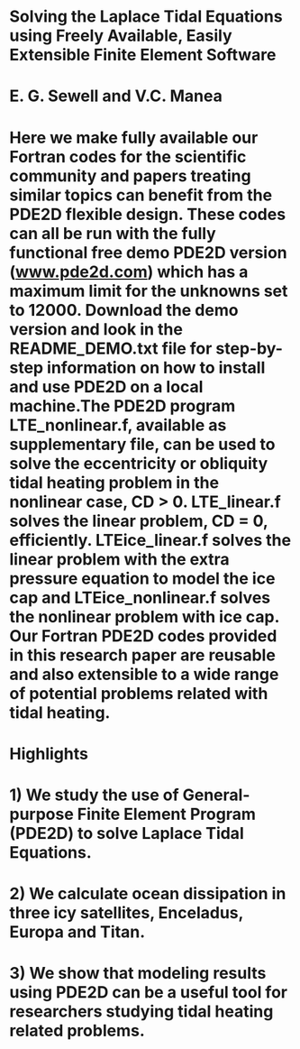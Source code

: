 # Solving the Laplace Tidal Equations using Freely Available, Easily Extensible  Finite Element Software

# E. G. Sewell and V.C. Manea


#  Here we make fully available our Fortran codes for the scientific community and papers treating similar topics can benefit from the PDE2D flexible design. These codes can  all be run with the fully functional free demo PDE2D version (www.pde2d.com) which has a maximum limit for the unknowns set to 12000. Download the demo version and look in the README_DEMO.txt file for step-by-step information on how to install and use PDE2D on a local machine.The PDE2D program LTE_nonlinear.f, available as supplementary file, can be used to solve the eccentricity or obliquity tidal heating problem in the nonlinear case, CD > 0. LTE_linear.f solves the linear problem, CD = 0, efficiently. LTEice_linear.f solves the linear problem with the extra pressure equation to model the ice cap and LTEice_nonlinear.f solves the nonlinear problem with ice cap. Our Fortran PDE2D codes provided in this research paper are reusable and also extensible to a wide range of potential problems related with tidal heating. 

# Highlights

# 1) We study the use of General-purpose Finite Element Program (PDE2D) to solve Laplace Tidal Equations.
# 2) We calculate ocean dissipation in three icy satellites, Enceladus, Europa and Titan.
# 3) We show that modeling results using PDE2D can be a useful tool for researchers studying tidal heating related problems.
